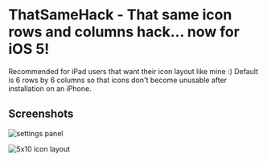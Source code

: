 # ThatSameHack - That same icon rows and columns hack... now for iOS 5!
Recommended for iPad users that want their icon layout like mine :) Default is 6 rows by 6 columns so that icons don't become unusable after installation on an iPhone.

## Screenshots
![settings panel](http://i.imgur.com/loUrl.png)

![5x10 icon layout](http://i.imgur.com/eb2Mn.jpg)
